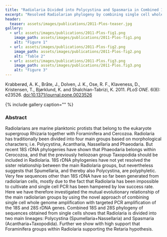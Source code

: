 ```yaml
---
title: "Radiolaria Divided into Polycystina and Spasmaria in Combined 18S and 28S rDNA Phylogeny"
excerpt: "Resolved Radiolarian phylogeny by combining single cell whole genome amplification with targeted PCR amplification of the 18S and 28S rDNA genes."
header:
  teaser: assets/images/publications/2011-Plos-teaser.jpg
gallery:
  - url: assets/images/publications/2011-Plos-fig1.png
    image_path: assets/images/publications/2011-Plos-fig1.png
    alt: "Figure 1"
  - url: assets/images/publications/2011-Plos-fig2.png
    image_path: assets/images/publications/2011-Plos-fig2.png
    alt: "Table 2"
  - url: assets/images/publications/2011-Plos.fig3.png
    image_path: assets/images/publications/2011-Plos.fig3.png
    alt: "Figure 3"
---
```


Krabberød, A. K., Bråte, J., Dolven, J. K., Ose, R. F., Klaveness, D., Kristensen, T., Bjørklund, K. and Shalchian-Tabrizi, K. 2011. *PLoS ONE*. 6(8): e23526. [doi:10.1371/journal.pone.0023526](http://journals.plos.org/plosone/article?id=10.1371/journal.pone.0023526) 

{% include gallery caption="" %}

<h3>Abstract</h3>
Radiolarians are marine planktonic protists that belong to the eukaryote supergroup Rhizaria together with Foraminifera and Cercozoa. Radiolaria has traditionally been divided into four main groups based on morphological characters; i.e. Polycystina, Acantharia, Nassellaria and Phaeodaria. But recent 18S rDNA phylogenies have shown that Phaeodaria belongs within Cerocozoa, and that the previously heliozoan group Taxopodida should be included in Radiolaria. 18S rDNA phylogenies have not yet resolved the sister relationship between the main Radiolaria groups, but nevertheless suggests that Spumellaria, and thereby also Polycystina, are polyphyletic. Very few sequences other than 18S rDNA have so far been generated from radiolarian cells, mostly due to the fact that Radiolaria has been impossible to cultivate and single cell PCR has been hampered by low success rate. Here we have therefore investigated the mutual evolutionary relationship of the main radiolarian groups by using the novel approach of combining single cell whole genome amplification with targeted PCR amplification of the 18S and 28S rDNA genes. Combined 18S and 28S phylogeny of sequences obtained from single cells shows that Radiolaria is divided into two main lineages: Polycystina (Spumellaria+Nassellaria) and Spasmaria (Acantharia+Taxopodida). Further we show with high support that Foraminifera groups within Radiolaria supporting the Retaria hypothesis.